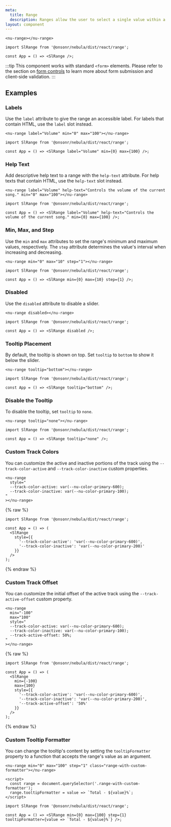 ```yaml
---
meta:
  title: Range
  description: Ranges allow the user to select a single value within a given range using a slider.
layout: component
---
```


```html:preview
<nu-range></nu-range>
```

```jsx:react
import SlRange from '@onsonr/nebula/dist/react/range';

const App = () => <SlRange />;
```

:::tip
This component works with standard `<form>` elements. Please refer to the section on [form controls](/getting-started/form-controls) to learn more about form submission and client-side validation.
:::

## Examples

### Labels

Use the `label` attribute to give the range an accessible label. For labels that contain HTML, use the `label` slot instead.

```html:preview
<nu-range label="Volume" min="0" max="100"></nu-range>
```

```jsx:react
import SlRange from '@onsonr/nebula/dist/react/range';

const App = () => <SlRange label="Volume" min={0} max={100} />;
```

### Help Text

Add descriptive help text to a range with the `help-text` attribute. For help texts that contain HTML, use the `help-text` slot instead.

```html:preview
<nu-range label="Volume" help-text="Controls the volume of the current song." min="0" max="100"></nu-range>
```

```jsx:react
import SlRange from '@onsonr/nebula/dist/react/range';

const App = () => <SlRange label="Volume" help-text="Controls the volume of the current song." min={0} max={100} />;
```

### Min, Max, and Step

Use the `min` and `max` attributes to set the range's minimum and maximum values, respectively. The `step` attribute determines the value's interval when increasing and decreasing.

```html:preview
<nu-range min="0" max="10" step="1"></nu-range>
```

```jsx:react
import SlRange from '@onsonr/nebula/dist/react/range';

const App = () => <SlRange min={0} max={10} step={1} />;
```

### Disabled

Use the `disabled` attribute to disable a slider.

```html:preview
<nu-range disabled></nu-range>
```

```jsx:react
import SlRange from '@onsonr/nebula/dist/react/range';

const App = () => <SlRange disabled />;
```

### Tooltip Placement

By default, the tooltip is shown on top. Set `tooltip` to `bottom` to show it below the slider.

```html:preview
<nu-range tooltip="bottom"></nu-range>
```

```jsx:react
import SlRange from '@onsonr/nebula/dist/react/range';

const App = () => <SlRange tooltip="bottom" />;
```

### Disable the Tooltip

To disable the tooltip, set `tooltip` to `none`.

```html:preview
<nu-range tooltip="none"></nu-range>
```

```jsx:react
import SlRange from '@onsonr/nebula/dist/react/range';

const App = () => <SlRange tooltip="none" />;
```

### Custom Track Colors

You can customize the active and inactive portions of the track using the `--track-color-active` and `--track-color-inactive` custom properties.

```html:preview
<nu-range
  style="
  --track-color-active: var(--nu-color-primary-600);
  --track-color-inactive: var(--nu-color-primary-100);
"
></nu-range>
```

{% raw %}

```jsx:react
import SlRange from '@onsonr/nebula/dist/react/range';

const App = () => (
  <SlRange
    style={{
      '--track-color-active': 'var(--nu-color-primary-600)',
      '--track-color-inactive': 'var(--nu-color-primary-200)'
    }}
  />
);
```

{% endraw %}

### Custom Track Offset

You can customize the initial offset of the active track using the `--track-active-offset` custom property.

```html:preview
<nu-range
  min="-100"
  max="100"
  style="
  --track-color-active: var(--nu-color-primary-600);
  --track-color-inactive: var(--nu-color-primary-100);
  --track-active-offset: 50%;
"
></nu-range>
```

{% raw %}

```jsx:react
import SlRange from '@onsonr/nebula/dist/react/range';

const App = () => (
  <SlRange
    min={-100}
    max={100}
    style={{
      '--track-color-active': 'var(--nu-color-primary-600)',
      '--track-color-inactive': 'var(--nu-color-primary-200)',
      '--track-active-offset': '50%'
    }}
  />
);
```

{% endraw %}

### Custom Tooltip Formatter

You can change the tooltip's content by setting the `tooltipFormatter` property to a function that accepts the range's value as an argument.

```html:preview
<nu-range min="0" max="100" step="1" class="range-with-custom-formatter"></nu-range>

<script>
  const range = document.querySelector('.range-with-custom-formatter');
  range.tooltipFormatter = value => `Total - ${value}%`;
</script>
```

```jsx:react
import SlRange from '@onsonr/nebula/dist/react/range';

const App = () => <SlRange min={0} max={100} step={1} tooltipFormatter={value => `Total - ${value}%`} />;
```
